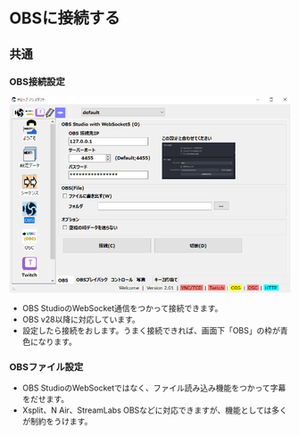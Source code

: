 # OBSに接続する

## 共通

### OBS接続設定

![画像](images/obs_p01.png)

* OBS StudioのWebSocket通信をつかって接続できます。
* OBS v28以降に対応しています。
* 設定したら接続をおします。うまく接続できれば、画面下「OBS」の枠が青色になります。

### OBSファイル設定

* OBS StudioのWebSocketではなく、ファイル読み込み機能をつかって字幕をだせます。
* Xsplit、N Air、StreamLabs OBSなどに対応できますが、機能としては多くが制約をうけます。


